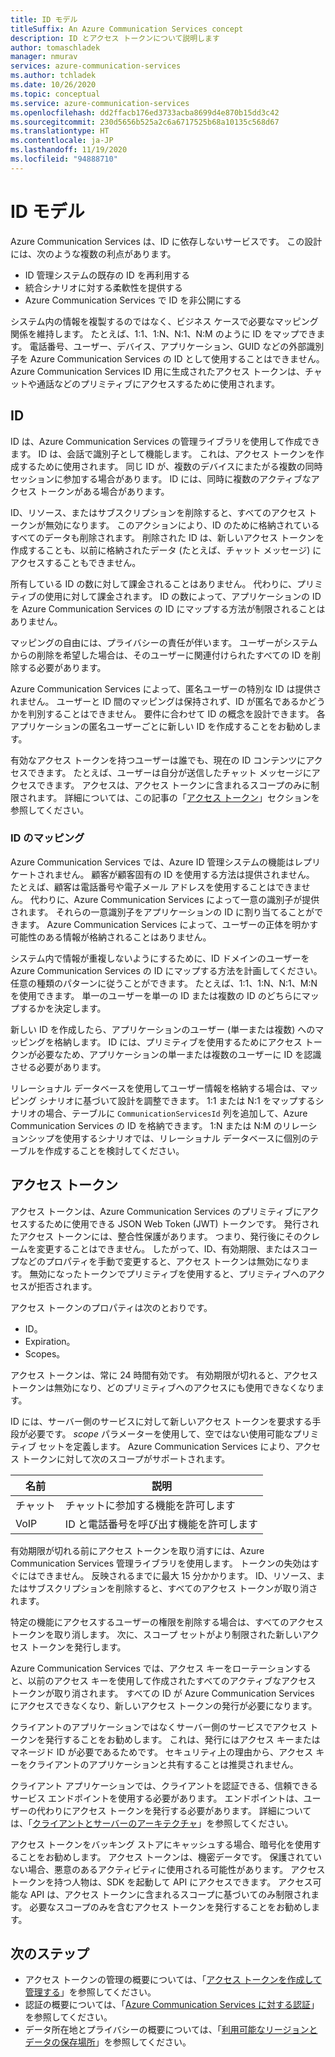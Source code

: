 ```yaml
---
title: ID モデル
titleSuffix: An Azure Communication Services concept
description: ID とアクセス トークンについて説明します
author: tomaschladek
manager: nmurav
services: azure-communication-services
ms.author: tchladek
ms.date: 10/26/2020
ms.topic: conceptual
ms.service: azure-communication-services
ms.openlocfilehash: dd2ffacb176ed3733acba8699d4e870b15dd3c42
ms.sourcegitcommit: 230d5656b525a2c6a6717525b68a10135c568d67
ms.translationtype: HT
ms.contentlocale: ja-JP
ms.lasthandoff: 11/19/2020
ms.locfileid: "94888710"
---
```

# <a name="identity-model"></a>ID モデル

Azure Communication Services は、ID に依存しないサービスです。 この設計には、次のような複数の利点があります。

- ID 管理システムの既存の ID を再利用する
- 統合シナリオに対する柔軟性を提供する
- Azure Communication Services で ID を非公開にする

システム内の情報を複製するのではなく、ビジネス ケースで必要なマッピング関係を維持します。 たとえば、1:1、1:N、N:1、N:M のように ID をマップできます。 電話番号、ユーザー、デバイス、アプリケーション、GUID などの外部識別子を Azure Communication Services の ID として使用することはできません。 Azure Communication Services ID 用に生成されたアクセス トークンは、チャットや通話などのプリミティブにアクセスするために使用されます。

## <a name="identity"></a>ID

ID は、Azure Communication Services の管理ライブラリを使用して作成できます。 ID は、会話で識別子として機能します。 これは、アクセス トークンを作成するために使用されます。 同じ ID が、複数のデバイスにまたがる複数の同時セッションに参加する場合があります。 ID には、同時に複数のアクティブなアクセス トークンがある場合があります。 

ID、リソース、またはサブスクリプションを削除すると、すべてのアクセス トークンが無効になります。 このアクションにより、ID のために格納されているすべてのデータも削除されます。 削除された ID は、新しいアクセス トークンを作成することも、以前に格納されたデータ (たとえば、チャット メッセージ) にアクセスすることもできません。 

所有している ID の数に対して課金されることはありません。 代わりに、プリミティブの使用に対して課金されます。 ID の数によって、アプリケーションの ID を Azure Communication Services の ID にマップする方法が制限されることはありません。 

マッピングの自由には、プライバシーの責任が伴います。 ユーザーがシステムからの削除を希望した場合は、そのユーザーに関連付けられたすべての ID を削除する必要があります。

Azure Communication Services によって、匿名ユーザーの特別な ID は提供されません。 ユーザーと ID 間のマッピングは保持されず、ID が匿名であるかどうかを判別することはできません。 要件に合わせて ID の概念を設計できます。 各アプリケーションの匿名ユーザーごとに新しい ID を作成することをお勧めします。 

有効なアクセス トークンを持つユーザーは誰でも、現在の ID コンテンツにアクセスできます。 たとえば、ユーザーは自分が送信したチャット メッセージにアクセスできます。 アクセスは、アクセス トークンに含まれるスコープのみに制限されます。 詳細については、この記事の「[アクセス トークン](#access-tokens)」セクションを参照してください。

### <a name="identity-mapping"></a>ID のマッピング

Azure Communication Services では、Azure ID 管理システムの機能はレプリケートされません。 顧客が顧客固有の ID を使用する方法は提供されません。 たとえば、顧客は電話番号や電子メール アドレスを使用することはできません。 代わりに、Azure Communication Services によって一意の識別子が提供されます。 それらの一意識別子をアプリケーションの ID に割り当てることができます。 Azure Communication Services によって、ユーザーの正体を明かす可能性のある情報が格納されることはありません。

システム内で情報が重複しないようにするために、ID ドメインのユーザーを Azure Communication Services の ID にマップする方法を計画してください。 任意の種類のパターンに従うことができます。 たとえば、1:1、1:N、N:1、M:N を使用できます。 単一のユーザーを単一の ID または複数の ID のどちらにマップするかを決定します。 

新しい ID を作成したら、アプリケーションのユーザー (単一または複数) へのマッピングを格納します。 ID には、プリミティブを使用するためにアクセス トークンが必要なため、アプリケーションの単一または複数のユーザーに ID を認識させる必要があります。

リレーショナル データベースを使用してユーザー情報を格納する場合は、マッピング シナリオに基づいて設計を調整できます。 1:1 または N:1 をマップするシナリオの場合、テーブルに `CommunicationServicesId` 列を追加して、Azure Communication Services の ID を格納できます。 1:N または N:M のリレーションシップを使用するシナリオでは、リレーショナル データベースに個別のテーブルを作成することを検討してください。

## <a name="access-tokens"></a>アクセス トークン

アクセス トークンは、Azure Communication Services のプリミティブにアクセスするために使用できる JSON Web Token (JWT) トークンです。 発行されたアクセス トークンには、整合性保護があります。 つまり、発行後にそのクレームを変更することはできません。 したがって、ID、有効期限、またはスコープなどのプロパティを手動で変更すると、アクセス トークンは無効になります。 無効になったトークンでプリミティブを使用すると、プリミティブへのアクセスが拒否されます。 

アクセス トークンのプロパティは次のとおりです。
* ID。
* Expiration。
* Scopes。

アクセス トークンは、常に 24 時間有効です。 有効期限が切れると、アクセス トークンは無効になり、どのプリミティブへのアクセスにも使用できなくなります。 

ID には、サーバー側のサービスに対して新しいアクセス トークンを要求する手段が必要です。 *scope* パラメーターを使用して、空ではない使用可能なプリミティブ セットを定義します。 Azure Communication Services により、アクセス トークンに対して次のスコープがサポートされます。

|名前|説明|
|---|---|
|チャット|  チャットに参加する機能を許可します|
|VoIP|  ID と電話番号を呼び出す機能を許可します|


有効期限が切れる前にアクセス トークンを取り消すには、Azure Communication Services 管理ライブラリを使用します。 トークンの失効はすぐにはできません。 反映されるまでに最大 15 分かかります。 ID、リソース、またはサブスクリプションを削除すると、すべてのアクセス トークンが取り消されます。 

特定の機能にアクセスするユーザーの権限を削除する場合は、すべてのアクセス トークンを取り消します。 次に、スコープ セットがより制限された新しいアクセス トークンを発行します。

Azure Communication Services では、アクセス キーをローテーションすると、以前のアクセス キーを使用して作成されたすべてのアクティブなアクセス トークンが取り消されます。 すべての ID が Azure Communication Services にアクセスできなくなり、新しいアクセス トークンの発行が必要になります。 

クライアントのアプリケーションではなくサーバー側のサービスでアクセス トークンを発行することをお勧めします。 これは、発行にはアクセス キーまたはマネージド ID が必要であるためです。 セキュリティ上の理由から、アクセス キーをクライアントのアプリケーションと共有することは推奨されません。 

クライアント アプリケーションでは、クライアントを認証できる、信頼できるサービス エンドポイントを使用する必要があります。 エンドポイントは、ユーザーの代わりにアクセス トークンを発行する必要があります。 詳細については、「[クライアントとサーバーのアーキテクチャ](./client-and-server-architecture.md)」を参照してください。

アクセス トークンをバッキング ストアにキャッシュする場合、暗号化を使用することをお勧めします。 アクセス トークンは、機密データです。 保護されていない場合、悪意のあるアクティビティに使用される可能性があります。 アクセス トークンを持つ人物は、SDK を起動して API にアクセスできます。 アクセス可能な API は、アクセス トークンに含まれるスコープに基づいてのみ制限されます。 必要なスコープのみを含むアクセス トークンを発行することをお勧めします。

## <a name="next-steps"></a>次のステップ

* アクセス トークンの管理の概要については、「[アクセス トークンを作成して管理する](../quickstarts/access-tokens.md)」を参照してください。
* 認証の概要については、「[Azure Communication Services に対する認証](./authentication.md)」を参照してください。
* データ所在地とプライバシーの概要については、「[利用可能なリージョンとデータの保存場所](./privacy.md)」を参照してください。